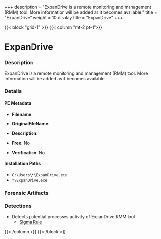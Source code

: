 +++
description = "ExpanDrive is a remote monitoring and management (RMM) tool. More information will be added as it becomes available."
title = "ExpanDrive"
weight = 10
displayTitle = "ExpanDrive"
+++


{{< block "grid-1" >}}
{{< column "mt-2 pt-1">}}

# ExpanDrive


### Description

ExpanDrive is a remote monitoring and management (RMM) tool. More information will be added as it becomes available.




### Details


#### PE Metadata
- **Filename**: 
- **OriginalFileName**: 
- **Description**: 


- **Free**: No

- **Verification**: No




#### Installation Paths
- `C:\Users\*\ExpanDrive.exe`
- `*\ExpanDrive.exe`

### Forensic Artifacts






### Detections
- Detects potential processes activity of ExpanDrive RMM tool
  - [Sigma Rule](https://github.com/magicsword-io/LOLRMM/blob/main/detections/sigma/expandrive_processes_sigma.yml)




{{< /column >}}
{{< /block >}}
